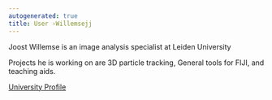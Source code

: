 ```yaml
---
autogenerated: true
title: User ›Willemsejj
---
```


Joost Willemse is an image analysis specialist at Leiden University

Projects he is working on are 3D particle tracking, General tools for FIJI, and teaching aids.

[University Profile](https://www.universiteitleiden.nl/en/staffmembers/joost-willemse#tab-1)
